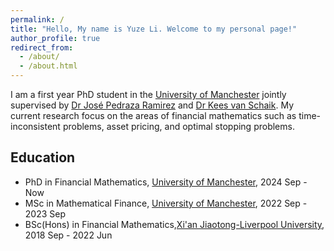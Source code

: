 ```yaml
---
permalink: /
title: "Hello, My name is Yuze Li. Welcome to my personal page!"
author_profile: true
redirect_from: 
  - /about/
  - /about.html
---
```


I am a first year PhD student in the [University of Manchester](https://www.manchester.ac.uk/) jointly supervised by [Dr José Pedraza Ramirez](https://research.manchester.ac.uk/en/persons/jose-pedraza-ramirez) and [Dr Kees van Schaik](https://personalpages.manchester.ac.uk/staff/kees.vanschaik/). My current research focus on the areas of financial mathematics such as time-inconsistent problems, asset pricing, and optimal stopping problems.

## Education
* PhD in Financial Mathematics, [University of Manchester](https://www.manchester.ac.uk/), 2024 Sep - Now
* MSc in Mathematical Finance, [University of Manchester](https://www.manchester.ac.uk/), 2022 Sep - 2023 Sep
* BSc(Hons) in Financial Mathematics,[Xi'an Jiaotong-Liverpool University](https://www.xjtlu.edu.cn/zh/), 2018 Sep - 2022 Jun
